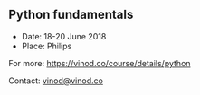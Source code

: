 ## Python fundamentals


* Date: 18-20 June 2018
* Place: Philips


For more: https://vinod.co/course/details/python

Contact: vinod@vinod.co

